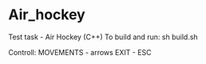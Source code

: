 # Air_hockey

Test task - Air Hockey (C++)
To build and run:
sh build.sh

Controll:
MOVEMENTS - arrows
EXIT - ESC
